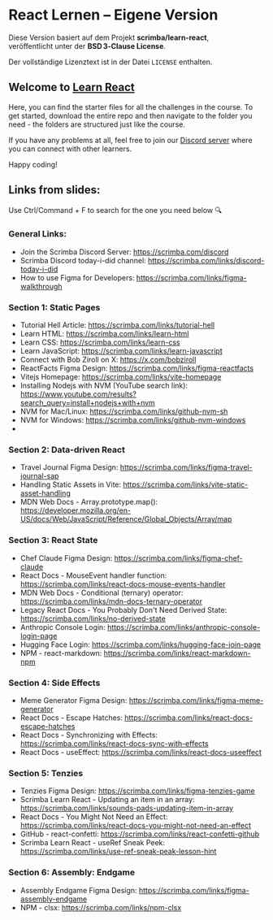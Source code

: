# React Lernen – Eigene Version

Diese Version basiert auf dem Projekt **scrimba/learn-react**,  
veröffentlicht unter der **BSD 3‑Clause License**.

Der vollständige Lizenztext ist in der Datei `LICENSE` enthalten.


## Welcome to [Learn React](https://scrimba.com/learn-react-c0e)

Here, you can find the starter files for all the challenges in the course. To get started, download the entire repo and then navigate to the folder you need - the folders are structured just like the course. 

If you have any problems at all, feel free to join our [Discord server](scrimba.com/discord) where you can connect with other learners.

Happy coding!

## Links from slides:
Use Ctrl/Command + F to search for the one you need below 🔍

### General Links:
- Join the Scrimba Discord Server: https://scrimba.com/discord
- Scrimba Discord today-i-did channel: https://scrimba.com/links/discord-today-i-did
- How to use Figma for Developers: https://scrimba.com/links/figma-walkthrough

### Section 1: Static Pages
- Tutorial Hell Article: https://scrimba.com/links/tutorial-hell
- Learn HTML: https://scrimba.com/links/learn-html
- Learn CSS: https://scrimba.com/links/learn-css
- Learn JavaScript: https://scrimba.com/links/learn-javascript
- Connect with Bob Ziroll on X: https://x.com/bobziroll
- ReactFacts Figma Design: https://scrimba.com/links/figma-reactfacts
- Vitejs Homepage: https://scrimba.com/links/vite-homepage
- Installing Nodejs with NVM (YouTube search link): https://www.youtube.com/results?search_query=install+nodejs+with+nvm
- NVM for Mac/Linux: https://scrimba.com/links/github-nvm-sh
- NVM for Windows: https://scrimba.com/links/github-nvm-windows
- 

### Section 2: Data-driven React
- Travel Journal Figma Design: https://scrimba.com/links/figma-travel-journal-sap
- Handling Static Assets in Vite: https://scrimba.com/links/vite-static-asset-handling
- MDN Web Docs - Array.prototype.map(): https://developer.mozilla.org/en-US/docs/Web/JavaScript/Reference/Global_Objects/Array/map

### Section 3: React State
- Chef Claude Figma Design: https://scrimba.com/links/figma-chef-claude
- React Docs - MouseEvent handler function: https://scrimba.com/links/react-docs-mouse-events-handler
- MDN Web Docs - Conditional (ternary) operator: https://scrimba.com/links/mdn-docs-ternary-operator
- Legacy React Docs - You Probably Don't Need Derived State: https://scrimba.com/links/no-derived-state
- Anthropic Console Login: https://scrimba.com/links/anthropic-console-login-page
- Hugging Face Login: https://scrimba.com/links/hugging-face-join-page
- NPM - react-markdown: https://scrimba.com/links/react-markdown-npm

### Section 4: Side Effects
- Meme Generator Figma Design: https://scrimba.com/links/figma-meme-generator
- React Docs - Escape Hatches: https://scrimba.com/links/react-docs-escape-hatches
- React Docs - Synchronizing with Effects: https://scrimba.com/links/react-docs-sync-with-effects
- React Docs - useEffect: https://scrimba.com/links/react-docs-useeffect

### Section 5: Tenzies
- Tenzies Figma Design: https://scrimba.com/links/figma-tenzies-game
- Scrimba Learn React - Updating an item in an array: https://scrimba.com/links/sounds-pads-updating-item-in-array
- React Docs - You Might Not Need an Effect: https://scrimba.com/links/react-docs-you-might-not-need-an-effect
- GitHub - react-confetti: https://scrimba.com/links/react-confetti-github
- Scrimba Learn React - useRef Sneak Peek: https://scrimba.com/links/use-ref-sneak-peak-lesson-hint

### Section 6: Assembly: Endgame
- Assembly Endgame Figma Design: https://scrimba.com/links/figma-assembly-endgame
- NPM - clsx: https://scrimba.com/links/npm-clsx